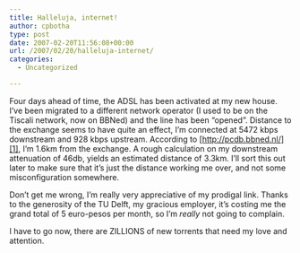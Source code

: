 ```yaml
---
title: Halleluja, internet!
author: cpbotha
type: post
date: 2007-02-20T11:56:08+00:00
url: /2007/02/20/halleluja-internet/
categories:
  - Uncategorized

---
```

Four days ahead of time, the ADSL has been activated at my new house. I&#8217;ve been migrated to a different network operator (I used to be on the Tiscali network, now on BBNed) and the line has been &#8220;opened&#8221;. Distance to the exchange seems to have quite an effect, I&#8217;m connected at 5472 kbps downstream and 928 kbps upstream. According to [http://pcdb.bbned.nl/][1], I&#8217;m 1.6km from the exchange. A rough calculation on my downstream attenuation of 46db, yields an estimated distance of 3.3km. I&#8217;ll sort this out later to make sure that it&#8217;s just the distance working me over, and not some misconfiguration somewhere.

Don&#8217;t get me wrong, I&#8217;m really very appreciative of my prodigal link. Thanks to the generosity of the TU Delft, my gracious employer, it&#8217;s costing me the grand total of 5 euro-pesos per month, so I&#8217;m _really_ not going to complain.

I have to go now, there are ZILLIONS of new torrents that need my love and attention.

 [1]: http://pcdb.bbned.nl/ "BBNed postcode check"

